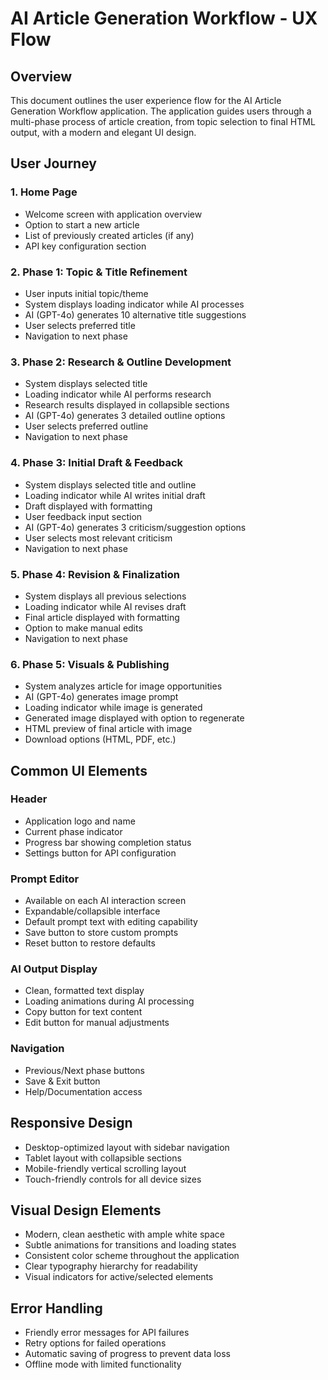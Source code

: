 # AI Article Generation Workflow - UX Flow

## Overview

This document outlines the user experience flow for the AI Article Generation Workflow application. The application guides users through a multi-phase process of article creation, from topic selection to final HTML output, with a modern and elegant UI design.

## User Journey

### 1. Home Page
- Welcome screen with application overview
- Option to start a new article
- List of previously created articles (if any)
- API key configuration section

### 2. Phase 1: Topic & Title Refinement
- User inputs initial topic/theme
- System displays loading indicator while AI processes
- AI (GPT-4o) generates 10 alternative title suggestions
- User selects preferred title
- Navigation to next phase

### 3. Phase 2: Research & Outline Development
- System displays selected title
- Loading indicator while AI performs research
- Research results displayed in collapsible sections
- AI (GPT-4o) generates 3 detailed outline options
- User selects preferred outline
- Navigation to next phase

### 4. Phase 3: Initial Draft & Feedback
- System displays selected title and outline
- Loading indicator while AI writes initial draft
- Draft displayed with formatting
- User feedback input section
- AI (GPT-4o) generates 3 criticism/suggestion options
- User selects most relevant criticism
- Navigation to next phase

### 5. Phase 4: Revision & Finalization
- System displays all previous selections
- Loading indicator while AI revises draft
- Final article displayed with formatting
- Option to make manual edits
- Navigation to next phase

### 6. Phase 5: Visuals & Publishing
- System analyzes article for image opportunities
- AI (GPT-4o) generates image prompt
- Loading indicator while image is generated
- Generated image displayed with option to regenerate
- HTML preview of final article with image
- Download options (HTML, PDF, etc.)

## Common UI Elements

### Header
- Application logo and name
- Current phase indicator
- Progress bar showing completion status
- Settings button for API configuration

### Prompt Editor
- Available on each AI interaction screen
- Expandable/collapsible interface
- Default prompt text with editing capability
- Save button to store custom prompts
- Reset button to restore defaults

### AI Output Display
- Clean, formatted text display
- Loading animations during AI processing
- Copy button for text content
- Edit button for manual adjustments

### Navigation
- Previous/Next phase buttons
- Save & Exit button
- Help/Documentation access

## Responsive Design

- Desktop-optimized layout with sidebar navigation
- Tablet layout with collapsible sections
- Mobile-friendly vertical scrolling layout
- Touch-friendly controls for all device sizes

## Visual Design Elements

- Modern, clean aesthetic with ample white space
- Subtle animations for transitions and loading states
- Consistent color scheme throughout the application
- Clear typography hierarchy for readability
- Visual indicators for active/selected elements

## Error Handling

- Friendly error messages for API failures
- Retry options for failed operations
- Automatic saving of progress to prevent data loss
- Offline mode with limited functionality
